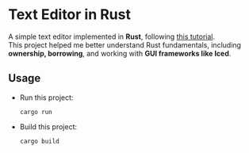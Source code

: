 # Text Editor in Rust

A simple text editor implemented in **Rust**, following [this tutorial](https://www.youtube.com/watch?v=gcBJ7cPSALo&t=17s).  
This project helped me better understand Rust fundamentals, including **ownership, borrowing**, and working with **GUI frameworks like Iced**.

## Usage

- Run this project:
  ```
  cargo run
  ```
- Build this project:
  ```
  cargo build
  ```
